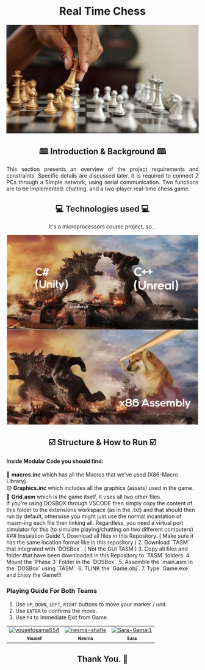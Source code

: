 <h1 align='center'>Real Time Chess</h1>
<div align='center'>
   <img  src="/Images/logo.jpeg"  >
 </div>
 <h2 align='center'> 🕮 Introduction & Background 🕮 </h2>
<p align='justify'>
This section presents an overview of the project requirements and constraints. Specific details are
discussed later. It is required to connect 2 PCs through a Simple network, using serial communication.
Two functions are to be implemented: chatting, and a two-player real-time chess game.
  </p>
<h2 align='center'>💻 Technologies used 💻 </h2>
<div align='center'>
    <p> It's a microprocessors course project, so...</p>
   <img  src="/Images/image.jpg" title="All rights resrved. " >
 </div>
 
 <h2 align='center'>☑️ Structure & How to Run ☑️ </h2>
<div align='center'>
 </div>
   <p> <h4> Inside Modular Code you should find: </h4>
   🔵 <b>macros.inc</b> which has all the Macros that we've used (X86-Macro Library).
  <br> 🟡 <b>Graphics.inc</b> which includes all the graphics (assets) used in the game.
  <br> 🔴 <b>Grid.asm</b> which is the game itself, it uses all two other files.
  <br>
  If you're using DOSBOX through VSCODE then simply copy the content of this folder to the extensions workspace (as in the .txt) and that should then run by default, otherwise   you might just use the normal incantation of masm-ing each file then linking all. Regardless, you need a virtual port simulator for this (to simulate playing/chatting on two different computers)
  <br> 
 ### Instalation Guide
1. Download all files in this Repository. ( Make sure it has the same location format like in this repository )
2. Download `TASM` that integrated with `DOSBox`. ( Not the GUI TASM )
3. Copy all files and folder that have been downloaded in this Repository to `TASM` folders.
4. Mount the `Phase 3` Folder in the `DOSBox`.
5. Assemble the `main.asm`in the `DOSBox` using `TASM`.
6. TLINK the `Game.obj`.
7. Type `Game.exe` and Enjoy the Game!!!

### Playing Guide For Both Teams
1. Use `UP`, `DOWN`, `LEFT`, `RIGHT` buttons to move your marker / unit.
2. Use `ENTER` to confirms the move.
3. Use `F4` to Immediate Exit from Game.

<!-- readme: collaborators -start -->
<table  align='center'> 
<tr>
    <td align="center">
        <a href="https://github.com/yousefosama654">
            <img src="https://avatars.githubusercontent.com/u/93356614?v=4" width="100;" alt="yousefosama654"/>
            <br />
            <sub><b>Yousef</b></sub>
        </a>
    </td>
    <td align="center">
        <a href="https://github.com/nesma-shafie">
            <img src="https://avatars.githubusercontent.com/u/120175134?v=4" width="100;" alt="nesma-shafie"/>
            <br />
            <sub><b>Nesma</b></sub>
        </a>
    </td>
    <td align="center">
        <a href="https://github.com/Sara-Gamal1">
            <img src="https://avatars.githubusercontent.com/u/106556638?v=4" width="100;" alt="Sara-Gamal1"/>
            <br />
            <sub><b>Sara</b></sub>
        </a>
    </td></tr>
</table>
<!-- readme: collaborators -end -->
<h2 align='center'>Thank You. 💖 </h2>
